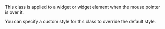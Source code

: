 <!--shortDescription-->
This class is applied to a widget or widget element when the mouse pointer is over it.
<!--/shortDescription-->

<!--fullDescription-->
You can specify a custom style for this class to override the default style.
<!--/fullDescription-->

<!--handmade-->
<!--/handmade-->